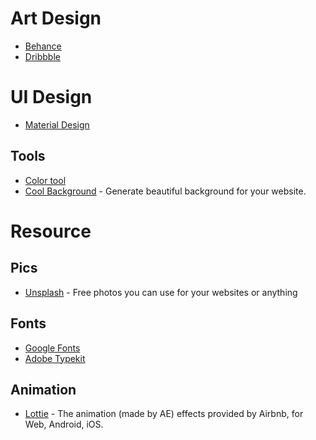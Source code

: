 # Art Design
* [Behance](https://www.behance.net/)
* [Dribbble](https://dribbble.com/)

# UI Design
* [Material Design](https://material.io)

## Tools
* [Color tool](https://material.io/tools/color/#!/?view.left=0&view.right=0)
* [Cool Background](https://coolbackgrounds.io/) - Generate beautiful background for your website.

# Resource
## Pics
* [Unsplash](https://unsplash.com/) - Free photos you can use for your websites or anything
## Fonts
* [Google Fonts](https://fonts.google.com/)
* [Adobe Typekit](https://typekit.com/)
## Animation
* [Lottie](http://airbnb.io/lottie/) - The animation (made by AE) effects provided by Airbnb, for Web, Android, iOS.
